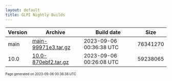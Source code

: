 ```yaml
---
layout: default
title: GLPI Nightly Builds
---
```


Version|Archive|Build date|Size
---|---|---|---
main|[main-99971e3.tar.gz](main-99971e3.tar.gz)|2023-09-06 00:36:38 UTC|76341270
10.0|[10.0-870ebf2.tar.gz](10.0-870ebf2.tar.gz)|2023-09-06 00:26:08 UTC|59238065

<font size="1">Page generated on 2023-09-06 00:36:38 UTC</font>
